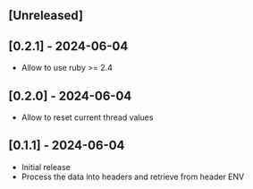 ## [Unreleased]

## [0.2.1] - 2024-06-04
- Allow to use ruby >= 2.4

## [0.2.0] - 2024-06-04
- Allow to reset current thread values

## [0.1.1] - 2024-06-04
- Initial release
- Process the data into headers and retrieve from header ENV
